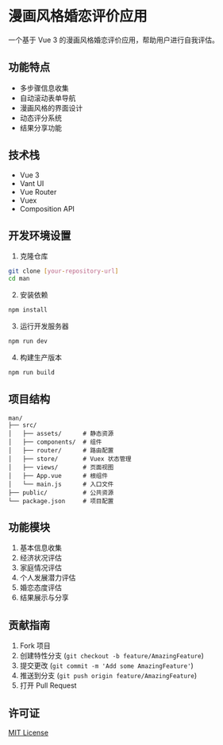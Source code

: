 # 漫画风格婚恋评价应用

一个基于 Vue 3 的漫画风格婚恋评价应用，帮助用户进行自我评估。

## 功能特点

- 多步骤信息收集
- 自动滚动表单导航
- 漫画风格的界面设计
- 动态评分系统
- 结果分享功能

## 技术栈

- Vue 3
- Vant UI
- Vue Router
- Vuex
- Composition API

## 开发环境设置

1. 克隆仓库
```bash
git clone [your-repository-url]
cd man
```

2. 安装依赖
```bash
npm install
```

3. 运行开发服务器
```bash
npm run dev
```

4. 构建生产版本
```bash
npm run build
```

## 项目结构

```
man/
├── src/
│   ├── assets/      # 静态资源
│   ├── components/  # 组件
│   ├── router/      # 路由配置
│   ├── store/       # Vuex 状态管理
│   ├── views/       # 页面视图
│   ├── App.vue      # 根组件
│   └── main.js      # 入口文件
├── public/          # 公共资源
└── package.json     # 项目配置
```

## 功能模块

1. 基本信息收集
2. 经济状况评估
3. 家庭情况评估
4. 个人发展潜力评估
5. 婚恋态度评估
6. 结果展示与分享

## 贡献指南

1. Fork 项目
2. 创建特性分支 (`git checkout -b feature/AmazingFeature`)
3. 提交更改 (`git commit -m 'Add some AmazingFeature'`)
4. 推送到分支 (`git push origin feature/AmazingFeature`)
5. 打开 Pull Request

## 许可证

[MIT License](LICENSE)
